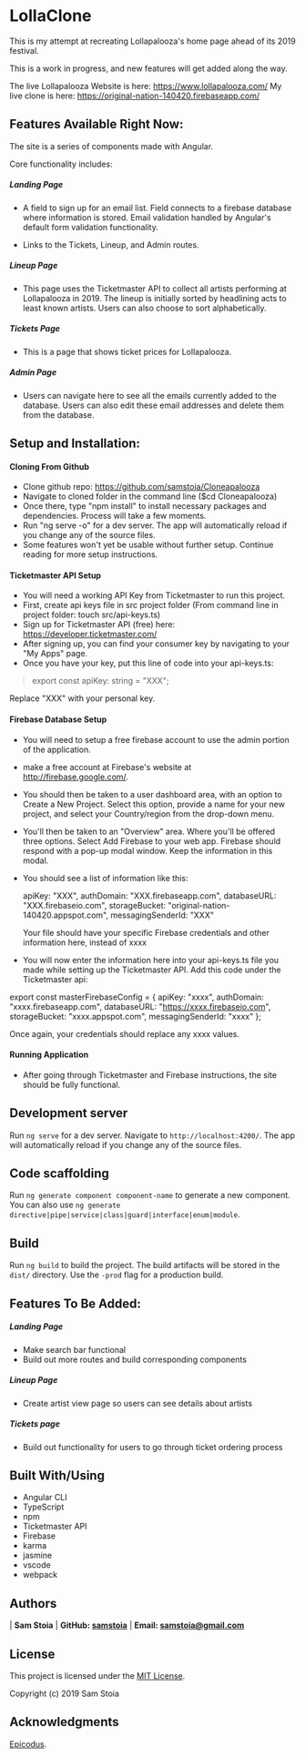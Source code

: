 # LollaClone

This is my attempt at recreating Lollapalooza's home page ahead of its 2019 festival.

This is a work in progress, and new features will get added along the way.

The live Lollapalooza Website is here: https://www.lollapalooza.com/
My live clone is here: https://original-nation-140420.firebaseapp.com/

## Features Available Right Now:

The site is a series of components made with Angular.

Core functionality includes: 

##### Landing Page

* A field to sign up for an email list.  Field connects to a firebase database where information is stored. Email validation handled by Angular's default form validation functionality.

* Links to the Tickets, Lineup, and Admin routes.

##### Lineup Page

* This page uses the Ticketmaster API to collect all artists performing at Lollapalooza in 2019. The lineup is initially sorted by headlining acts to least known artists.  Users can also choose to sort alphabetically.

##### Tickets Page

* This is a page that shows ticket prices for Lollapalooza.

##### Admin Page

* Users can navigate here to see all the emails currently added to the database.  Users can also edit these email addresses and delete them from the database.

## Setup and Installation:

#### Cloning From Github

* Clone github repo: https://github.com/samstoia/Cloneapalooza
* Navigate to cloned folder in the command line ($cd Cloneapalooza)
* Once there, type "npm install" to install necessary packages and dependencies.  Process will take a few moments.
* Run "ng serve -o" for a dev server. The app will automatically reload if you change any of the source files.
* Some features won't yet be usable without further setup.  Continue reading for more setup instructions.

#### Ticketmaster API Setup
* You will need a working API Key from Ticketmaster to run this project.
* First, create api keys file in src project folder (From command line in project folder: touch src/api-keys.ts)
* Sign up for Ticketmaster API (free) here: https://developer.ticketmaster.com/
* After signing up, you can find your consumer key by navigating to your "My Apps" page.
* Once you have your key, put this line of code into your api-keys.ts:

>export const apiKey: string = "XXX";

Replace "XXX" with your personal key.

#### Firebase Database Setup
* You will need to setup a free firebase account to use the admin portion of the application.
* make a free account at Firebase's website at http://firebase.google.com/.
* You should then be taken to a user dashboard area, with an option to Create a New Project. Select this option, provide a name for your new project, and select your Country/region from the drop-down menu.
* You'll then be taken to an "Overview" area. Where you'll be offered three options.
Select Add Firebase to your web app. Firebase should respond with a pop-up modal window. Keep the information in this modal.
* You should see a list of information like this:

  apiKey: "XXX",
  authDomain: "XXX.firebaseapp.com",
  databaseURL: "XXX.firebaseio.com",
  storageBucket: "original-nation-140420.appspot.com",
  messagingSenderId: "XXX"

  Your file should have your specific Firebase credentials and other information here, instead of xxxx

* You will now enter the information here into your api-keys.ts file you made while setting up the Ticketmaster API.  Add this code under the Ticketmaster api:

export const masterFirebaseConfig = {
    apiKey: "xxxx",
    authDomain: "xxxx.firebaseapp.com",
    databaseURL: "https://xxxx.firebaseio.com",
    storageBucket: "xxxx.appspot.com",
    messagingSenderId: "xxxx"
  };

Once again, your credentials should replace any xxxx values.

#### Running Application

* After going through Ticketmaster and Firebase instructions, the site should be fully functional.

## Development server

Run `ng serve` for a dev server. Navigate to `http://localhost:4200/`. The app will automatically reload if you change any of the source files.


## Code scaffolding

Run `ng generate component component-name` to generate a new component. You can also use `ng generate directive|pipe|service|class|guard|interface|enum|module`.

## Build

Run `ng build` to build the project. The build artifacts will be stored in the `dist/` directory. Use the `-prod` flag for a production build.

## Features To Be Added:

##### Landing Page

* Make search bar functional
* Build out more routes and build corresponding components

##### Lineup Page

* Create artist view page so users can see details about artists

##### Tickets page

* Build out functionality for users to go through ticket ordering process

## Built With/Using

* Angular CLI
* TypeScript
* npm
* Ticketmaster API
* Firebase
* karma
* jasmine
* vscode
* webpack

## Authors

| **Sam Stoia** | **GitHub: [samstoia](https://github.com/samstoia)** | **Email: [samstoia@gmail.com](mailto:samstoia@gmail.com)**

## License

This project is licensed under the [MIT License](https://opensource.org/licenses/MIT).

Copyright (c) 2019 Sam Stoia


## Acknowledgments

[Epicodus](https://www.epicodus.com/).
